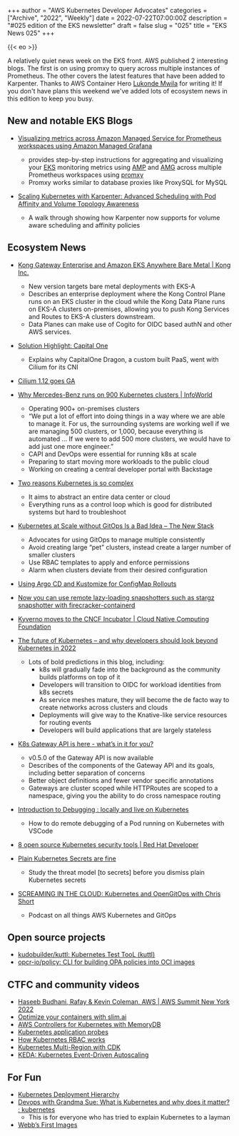 +++
author = "AWS Kubernetes Developer Advocates"
categories = ["Archive", "2022", "Weekly"]
date = 2022-07-22T07:00:00Z
description = "#025 edition of the EKS newsletter"
draft = false
slug = "025"
title = "EKS News 025"
+++

{{< eo >}}

A relatively quiet news week on the EKS front. AWS published 2 interesting blogs. The first is on using promxy to query across multiple instances of Prometheus. The other covers the latest features that have been added to Karpenter. Thanks to AWS Container Hero [Lukonde Mwila](https://aws.amazon.com/developer/community/heroes/lukonde-mwila/) for writing it! If you don't have plans this weekend we've added lots of ecosystem news in this edition to keep you busy.  

## New and notable EKS Blogs
* [Visualizing metrics across Amazon Managed Service for Prometheus workspaces using Amazon Managed Grafana](https://aws.amazon.com/blogs/mt/visualizing-metrics-across-amazon-managed-service-for-prometheus-workspaces-using-amazon-managed-grafana/)	
    * provides step-by-step instructions for aggregating and visualizing your  [EKS](https://aws.amazon.com/eks) monitoring metrics using [AMP](https://aws.amazon.com/prometheus/) and [AMG](https://aws.amazon.com/grafana/) across multiple Prometheus workspaces using [promxy](https://github.com/jacksontj/promxy)
	* Promxy works similar to database proxies like ProxySQL for MySQL
 
* [Scaling Kubernetes with Karpenter: Advanced Scheduling with Pod Affinity and Volume Topology Awareness](https://aws.amazon.com/blogs/containers/scaling-kubernetes-with-karpenter-advanced-scheduling-with-pod-affinity-and-volume-topology-awareness/) 
	* A walk through showing how Karpenter now supports for volume aware scheduling and affinity policies

## Ecosystem News
* [Kong Gateway Enterprise and Amazon EKS Anywhere Bare Metal | Kong Inc.](https://konghq.com/blog/kong-gateway-enterprise-amazon-eks-anywhere-bare-metal)
	* New version targets bare metal deployments with EKS-A
	* Describes an enterprise deployment where the Kong Control Plane runs on an EKS cluster in the cloud while the Kong Data Plane runs on EKS-A clusters on-premises, allowing you to push Kong Services and Routes to EKS-A clusters downstream.
	* Data Planes can make use of Cogito for OIDC based authN and other AWS services. 

* [Solution Highlight: Capital One](https://isovalent.com/isovalent-capital-one/?utm_source=GaggleAMP-Isovalent)
	* Explains why CapitalOne Dragon, a custom built PaaS, went with Cilium for its CNI

* [Cilium 1.12 goes GA](https://twitter.com/CloudNativeFdn/status/1549771118302711810?s=20&t=uqmzCS7hgGacwDhwXnfm5w)

* [Why Mercedes-Benz runs on 900 Kubernetes clusters | InfoWorld](https://www.infoworld.com/article/3664052/why-mercedes-benz-runs-on-900-kubernetes-clusters.html)
	* Operating 900+ on-premises clusters 
	* “We put a lot of effort into doing things in a way where we are able to manage it. For us, the surrounding systems are working well if we are managing 500 clusters, or 1,000, because everything is automated … If we were to add 500 more clusters, we would have to add just one more engineer.”
	* CAPI and DevOps were essential for running k8s at scale
	* Preparing to start moving more workloads to the public cloud
	* Working on creating a central developer portal with Backstage 

* [Two reasons Kubernetes is so complex](https://buttondown.email/nelhage/archive/two-reasons-kubernetes-is-so-complex/)
	* It aims to abstract an entire data center or cloud
	* Everything runs as a control loop which is good for distributed systems but hard to troubleshoot

* [Kubernetes at Scale without GitOps Is a Bad Idea – The New Stack](https://thenewstack.io/kubernetes-at-scale-without-gitops-is-a-bad-idea/)
	* Advocates for using GitOps to manage multiple consistently
	* Avoid creating large “pet” clusters, instead create a larger number of smaller clusters
	* Use RBAC templates to apply and enforce permissions
	* Alarm when clusters deviate from their desired configuration

* [Using Argo CD and Kustomize for ConfigMap Rollouts](https://codefresh.io/blog/using-argo-cd-and-kustomize-for-configmap-rollouts/)

* [Now you can use remote lazy-loading snapshotters such as stargz snapshotter with firecracker-containerd](https://twitter.com/kzys/status/1545239307203461120)

* [Kyverno moves to the CNCF Incubator | Cloud Native Computing Foundation](https://www.cncf.io/blog/2022/07/12/kyverno-moves-to-the-cncf-incubator/?utm_content=214595402&utm_medium=social&utm_source=linkedin&hss_channel=lcp-3344979)

* [The future of Kubernetes – and why developers should look beyond Kubernetes in 2022](https://www.eficode.com/blog/the-future-of-kubernetes-and-why-developers-should-look-beyond-kubernetes-in-2022)
	* Lots of bold predictions in this blog, including: 
		* k8s will gradually fade into the background as the community builds platforms on top of it
		* Developers will transition to OIDC for workload identities from k8s secrets
		* As service meshes mature, they will become the de facto way to create networks across clusters and clouds
		* Deployments will give way to the Knative-like service resources for routing events
		* Developers will build applications that are largely stateless

* [K8s Gateway API is here - what’s in it for you?](https://www.groundcover.com/blog/k8s-gateway-api)
	* v0.5.0 of the Gateway API is now available
	* Describes of the components of the Gateway API and its goals, including better separation of concerns
	* Better object definitions and fewer vendor specific annotations
	* Gateways are cluster scoped while HTTPRoutes are scoped to a namespace, giving you the ability to do cross namespace routing

* [Introduction to Debugging : locally and live on Kubernetes](https://heka-ai.medium.com/introduction-to-debugging-locally-and-live-on-kubernetes-8c8ecd3acbaa)
	* How to do remote debugging of a Pod running on Kubernetes with VSCode
	
* [8 open source Kubernetes security tools  | Red Hat Developer](https://developers.redhat.com/articles/2022/06/20/8-open-source-kubernetes-security-tools)

* [Plain Kubernetes Secrets are fine](https://www.macchaffee.com/blog/2022/k8s-secrets/)
	* Study the threat model [to secrets] before you dismiss plain Kubernetes secrets
    
* [SCREAMING IN THE CLOUD: Kubernetes and OpenGitOps with Chris Short](https://www.lastweekinaws.com/podcast/screaming-in-the-cloud/kubernetes-and-opengitops-with-chris-short/)
    * Podcast on all things AWS Kubernetes and GitOps
## Open source projects
* [kudobuilder/kuttl: Kubernetes Test TooL (kuttl)](https://github.com/kudobuilder/kuttl)
* [opcr-io/policy: CLI for building OPA policies into OCI images](https://github.com/opcr-io/policy)

## CTFC and community videos
* [Haseeb Budhani, Rafay & Kevin Coleman, AWS | AWS Summit New York 2022](https://www.youtube.com/watch?v=1eZgVSWngnM)
* [Optimize your containers with slim.ai](https://www.youtube.com/watch?v=DA4ArZYJ1-E) 
* [AWS Controllers for Kubernetes with MemoryDB](https://www.youtube.com/watch?v=sZKMkOcxf94) 
* [Kubernetes application probes](https://www.youtube.com/watch?v=wjyAkzJQPRs&list=PLehXSATXjcQHGYufa__n1y9WIUZjyNMEw&index=13) 
* [How Kubernetes RBAC works](https://www.youtube.com/watch?v=TFLUzwWB-W4&list=PLehXSATXjcQHGYufa__n1y9WIUZjyNMEw&index=14) 
* [Kubernetes Multi-Region with CDK](https://www.youtube.com/watch?v=V6nWdCoSKTg) 
* [KEDA: Kubernetes Event-Driven Autoscaling](https://youtu.be/3lcaawKAv6s)

## For Fun
* [Kubernetes Deployment Hierarchy](https://twitter.com/antweiss/status/1549268282955517953?s=20&t=uqmzCS7hgGacwDhwXnfm5w) 
* [Devops with Grandma Sue: What is Kubernetes and why does it matter? : kubernetes](https://www.reddit.com/r/kubernetes/comments/w3p25d/devops_with_grandma_sue_what_is_kubernetes_and/?utm_source=share&utm_medium=web2x&context=3) 
    * This is for everyone who has tried to explain Kubernetes to a layman
* [Webb’s First Images](https://webbtelescope.org/news/first-images/gallery)